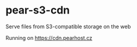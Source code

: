 # pear-s3-cdn
Serve files from S3-compatible storage on the web

Running on https://cdn.pearhost.cz
